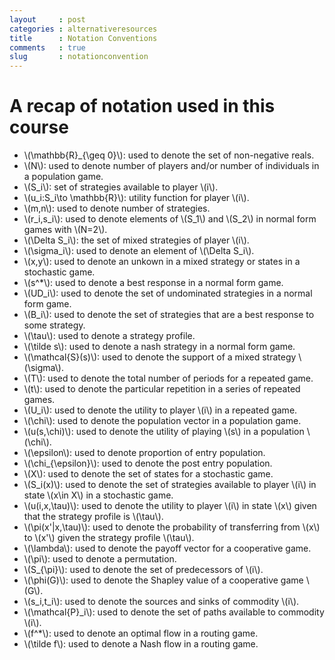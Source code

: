 ```yaml
---
layout     : post
categories : alternativeresources
title      : Notation Conventions
comments   : true
slug       : notationconvention
---
```


# A recap of notation used in this course

- \\(\mathbb{R}_{\geq 0}\\): used to denote the set of non-negative reals.
- \\(N\\): used to denote number of players and/or number of individuals in a population game.
- \\(S_i\\): set of strategies available to player \\(i\\).
- \\(u_i:S_i\to \mathbb{R}\\): utility function for player \\(i\\).
- \\(m,n\\): used to denote number of strategies.
- \\(r_i,s_i\\): used to denote elements of \\(S_1\\) and \\(S_2\\) in normal form games with \\(N=2\\).
- \\(\Delta S_i\\): the set of mixed strategies of player \\(i\\).
- \\(\sigma_i\\): used to denote an element of \\(\Delta S_i\\).
- \\(x,y\\): used to denote an unkown in a mixed strategy or states in a stochastic game.
- \\(s^*\\): used to denote a best response in a normal form game.
- \\(UD_i\\): used to denote the set of undominated strategies in a normal form game.
- \\(B_i\\): used to denote the set of strategies that are a best response to some strategy.
- \\(\tau\\): used to denote a strategy profile.
- \\(\tilde s\\): used to denote a nash strategy in a normal form game.
- \\(\mathcal{S}(s)\\): used to denote the support of a mixed strategy \\(\sigma\\).
- \\(T\\): used to denote the total number of periods for a repeated game.
- \\(t\\): used to denote the particular repetition in a series of repeated games.
- \\(U_i\\): used to denote the utility to player \\(i\\) in a repeated game.
- \\(\chi\\): used to denote the population vector in a population game.
- \\(u(s,\chi)\\): used to denote the utility of playing \\(s\\) in a population \\(\chi\\).
- \\(\epsilon\\): used to denote proportion of entry population.
- \\(\chi_{\epsilon}\\): used to denote the post entry population.
- \\(X\\): used to denote the set of states for a stochastic game.
- \\(S_i(x)\\): used to denote the set of strategies available to player \\(i\\) in state \\(x\in X\\) in a stochastic game.
- \\(u(i,x,\tau)\\): used to denote the utility to player \\(i\\) in state \\(x\\) given that the strategy profile is \\(\tau\\).
- \\(\pi(x'|x,\tau)\\): used to denote the probability of transferring from \\(x\\) to \\(x'\\) given the strategy profile \\(\tau\\).
- \\(\lambda\\): used to denote the payoff vector for a cooperative game.
- \\(\pi\\): used to denote a permutation.
- \\(S_{\pi}\\): used to denote the set of predecessors of \\(i\\).
- \\(\phi(G)\\): used to denote the Shapley value of a cooperative game \\(G\\).
- \\(s_i,t_i\\): used to denote the sources and sinks of commodity \\(i\\).
- \\(\mathcal{P}_i\\): used to denote the set of paths available to commodity \\(i\\).
- \\(f^*\\): used to denote an optimal flow in a routing game.
- \\(\tilde f\\): used to denote a Nash flow in a routing game.
